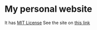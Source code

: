 # My personal website
It has [MIT License](https://raw.githubusercontent.com/arminsarkozi/personal-website/main/LICENSE)
See the site on [this link](https://arminsarkozi.github.io/personal-website/)
